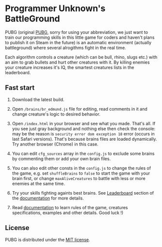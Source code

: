 # Programmer Unknown's BattleGround

PUBG (original [PUBG](https://www.playbattlegrounds.com), sorry for using your abbreviation, we just want to train our programming skills in this little game for coders and haven't plans to publish it on Steam in the future) is an automatic environment (actually battleground) where several alrogithms fight in the real time.

Each algorithm controls a creature (which can be bull, rhino, slugs etc.) with an aim to grab bullets and hurt other creatures with it. By killing enemies your creature increases it's IQ, the smartest creatures lists in the leaderboard.

## Fast start

1. Download the latest build.

2. Open `/brains/br_edmund.js` file for editing, read comments in it and change creature's logic to desired behavior.

3. Open `/index.html` in your browser and see what you made. That's all.
If you see just gray background and nothing else then check the console: may be the reason is `security error dom exception 18` error (occurs in last Safari versions). That's because brains files are loaded dynamically. Try another browser (Chrome) in this case.

4. You can edit `cfg_sources` array in the `config.js` to exclude some brains by commenting them or add your own brain files.

5. You can also edit other consts in the `config.js` to change the rules of the game, e.g. set `shuffleBrains` to `false` to start the game with your brain first, or change `maxAliveCreatures` to battle with less or more enemies at the same time.

6. Try your skills fighting againts best brains. See [Leaderboard](http://appcraft.pro/pubg/docs/en/leaderboard.html) section of the [documentation](http://appcraft.pro/pubg/docs/en/index.html) for more details.

7. Read [documentation](http://appcraft.pro/pubg/docs/en/index.html) to learn rules of the game, creatures specifications, examples and other details. Good luck !)

## License

PUBG is distributed under the [MIT license](http://appcraft.pro/pubg/docs/en/license.html).